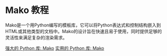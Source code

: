 # Mako 教程

<show-structure depth="3"/>

Mako是一个用Python编写的模板库，它可以将Python表达式和控制结构嵌入到HTML或其他类型的文档中。Mako的设计旨在快速且易于使用，同时提供足够的灵活性来满足复杂的渲染需求。

<seealso>
<category ref="ref_docs">
    <a href="https://mp.weixin.qq.com/s/wMx9wG2mvXIC568KiWpU2g">强大的 Python 库: Mako</a>
    <a href="https://mp.weixin.qq.com/s/0SezSBLWed8mMYJc8ah5Og">实用的 Python 库: Mako</a>
</category>
<category ref="ref_github">
</category>
<category ref="ref_issues">
</category>
<category ref="ref_hf">
</category>
<category ref="ref_ms">
</category>
</seealso>